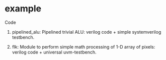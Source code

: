 # example
Code

1. pipelined_alu:
	Pipelined trivial ALU: verilog code + simple systemverilog testbench.

2. flk:
	Module to perform simple math processing of 1-D array of pixels: verilog code + universal uvm-testbench.
